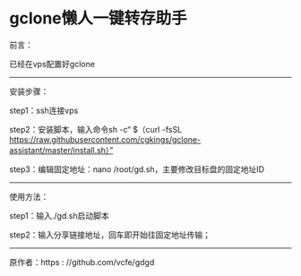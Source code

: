 # gclone懒人一键转存助手

前言：

已经在vps配置好gclone
<hr />
安装步骤：

step1：ssh连接vps

step2：安装脚本，输入命令sh -c“ $（curl -fsSL https://raw.githubusercontent.com/cgkings/gclone-assistant/master/install.sh）”

step3：编辑固定地址：nano /root/gd.sh，主要修改目标盘的固定地址ID
<hr />
使用方法：

step1：输入./gd.sh启动脚本

step2：输入分享链接地址，回车即开始往固定地址传输；
<hr />
原作者：https : //github.com/vcfe/gdgd
